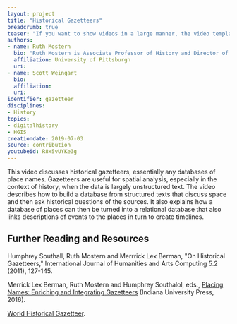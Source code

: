 ```yaml
---
layout: project
title: "Historical Gazetteers"
breadcrumb: true
teaser: "If you want to show videos in a large manner, the video template is the right choice."
authors: 
- name: Ruth Mostern
  bio: "Ruth Mostern is Associate Professor of History and Director of the World History Center at the University of Pittsburgh.  She is a Chinese historian and world historian with specialties in spatial, digital, and environmental methods. She is the author of Dividing the realm in Order to Govern: The Spatial Organization of the Song State (960-1276 CE) (Harvard, 2011) and the forthcoming Following the Tracks of Yu: The Imperial and Ecological Worlds of the Yellow River (Yale, 2020).  She is also the co-editor of Placing Names: Enriching and Integrating Gazetteers (Indiana, 2016) and she is the P.I of the World Historical Gazetteer."
  affiliation: University of Pittsburgh
  uri:
- name: Scott Weingart
  bio:
  affiliation:
  uri:
identifier: gazetteer
disciplines: 
- History
topics:
- digitalhistory
- HGIS
creationdate: 2019-07-03
source: contribution
youtubeid: R8x5vUYKe3g
---
```



This video discusses historical gazetteers, essentially any databases of place names. Gazetteers are useful for spatial analysis, especially in the context of history, when the data is largely unstructured text. The video describes how to build a database from structured texts that discuss space and then ask historical questions of the sources. It also explains how a database of places can then be turned into a relational database that also links descriptions of events to the places in turn to create timelines. 

## Further Reading and Resources

Humphrey Southall, Ruth Mostern and Merrrick Lex Berman, "On Historical Gazetteers," International Journal of Humanities and Arts Computing 5.2 (2011), 127-145.

Merrick Lex Berman, Ruth Mostern and Humphrey Southalol, eds., [Placing Names: Enriching and Integrating Gazetteers](https://books.google.com/books?id=6LD-DAAAQBAJ&dq=Placing+Names:+Enriching+and+Integrating+Gazetteers+(Indiana+University+Press,+2016).&source=gbs_navlinks_s) (Indiana University Press, 2016).

[World Historical Gazetteer](http://whgazetteer.org/).
